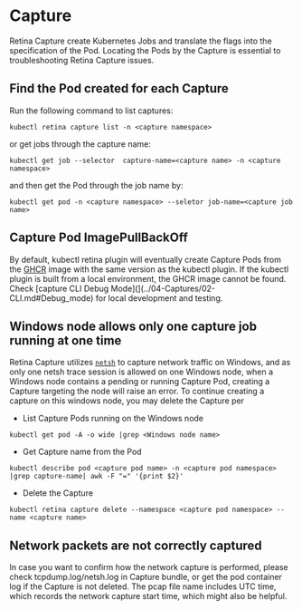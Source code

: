 # Capture

Retina Capture create Kubernetes Jobs and translate the flags into the specification of the Pod. Locating the Pods by the Capture is essential to troubleshooting Retina Capture issues.

## Find the Pod created for each Capture

Run the following command to list captures:

```shell
kubectl retina capture list -n <capture namespace>
```

or get jobs through the capture name:

```shell
kubectl get job --selector  capture-name=<capture name> -n <capture namespace>
```

and then get the Pod through the job name by:

```shell
kubectl get pod -n <capture namespace> --seletor job-name=<capture job name>
```

## Capture Pod ImagePullBackOff

By default, kubectl retina plugin will eventually create Capture Pods from the [GHCR](https://github.com/microsoft/retina) image with the same version as the kubectl plugin. If the kubectl plugin is built from a local environment, the GHCR image cannot be found. Check [capture CLI Debug Mode](](../04-Captures/02-CLI.md#Debug_mode) for local development and testing.

## Windows node allows only one capture job running at one time

Retina Capture utilizes [`netsh`](https://learn.microsoft.com/en-us/windows-server/networking/technologies/netsh/netsh-contexts) to capture network traffic on Windows, and as only one netsh trace session is allowed on one Windows node, when a Windows node contains a pending or running Capture Pod, creating a Capture targeting the node will raise an error.
To continue creating a capture on this windows node, you may delete the Capture per

- List Capture Pods running on the Windows node

```shell
kubectl get pod -A -o wide |grep <Windows node name>
```

- Get Capture name from the Pod

```shell
kubectl describe pod <capture pod name> -n <capture pod namespace>  |grep capture-name| awk -F "=" '{print $2}' 
```

- Delete the Capture

```shelll
kubectl retina capture delete --namespace <capture pod namespace> --name <capture name>
```

## Network packets are not correctly captured

In case you want to confirm how the network capture is performed, please check tcpdump.log/netsh.log in Capture bundle, or get the pod container log if the Capture is not deleted.
The pcap file name includes UTC time, which records the network capture start time, which might also be helpful.
